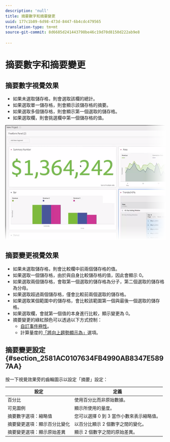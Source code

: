 ```yaml
---
description: 'null'
title: 摘要數字和摘要變更
uuid: 177c1b89-6d98-473d-8447-6b4cdc479565
translation-type: tm+mt
source-git-commit: 8d6685d241443798be46c19d70d8150d222ab9e8

---
```



# 摘要數字和摘要變更

## 摘要數字視覺效果

* 如果未選取儲存格，則會選取該欄的總計。
* 如果選取單一儲存格，則會顯示該儲存格的摘要。
* 如果選取多個儲存格，則會顯示第一個選取的儲存格。
* 如果選取欄，則會挑選欄中第一個儲存格的值。

![](assets/summary-number.png)

## 摘要變更視覺效果

* 如果未選取儲存格，則會比較欄中前兩個儲存格的值。
* 如果選取一個儲存格，由於與自身比較儲存格的值，因此會顯示 0。
* 如果選取兩個儲存格，會取第一個選取的儲存格為分子，第二個選取的儲存格為分母。
* 如果選取超過兩個儲存格，僅會比較前兩個選取的儲存格。
* 如果選取某個範圍中的儲存格，會比較該範圍第一個與最後一個選取的儲存格。
* 如果選取欄，會就第一個值的本身進行比較，顯示變更為 0。
* 摘要變更的綠紅顏色可以透過以下方式控制：
   * [自訂事件極性](https://docs.adobe.com/content/help/zh-Hant/analytics/admin/admin-tools/success-events/success-event.html)。
   * 計算量度的[「將向上趨勢顯示為」](https://docs.adobe.com/content/help/zh-Hant/analytics/components/calculated-metrics/calcmetric-workflow/cm-build-metrics.html)選項。

## 摘要變更設定 {#section_2581AC0107634FB4990AB8347E5897AA}

按一下視覺效果旁的齒輪圖示以設定「摘要」設定：

| 設定 | 定義 |
|--- |--- |
| 百分比 | 使用百分比而非原始數據。 |
| 可見圖例 | 顯示所使用的量度。 |
| 摘要數字選項：縮略值 | 您可以選擇 0 到 3 當作小數來表示縮略值。 |
| 摘要變更選項：顯示百分比變化 | 以百分比顯示 2 個數字之間的變化。 |
| 摘要變更選項：顯示原始差異 | 顯示 2 個數字之間的原始差異。 |
